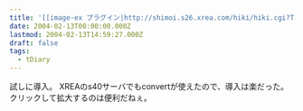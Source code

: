 ```yaml
---
title: '[[image-ex プラグイン|http://shimoi.s26.xrea.com/hiki/hiki.cgi?TdiaryEnikkiEx]]'
date: 2004-02-13T00:00:00.000Z
lastmod: 2004-02-13T14:59:27.000Z
draft: false
tags:
  - tDiary
---
```


試しに導入。 XREAのs40サーバでもconvertが使えたので、導入は楽だった。 クリックして拡大するのは便利だねぇ。

